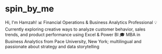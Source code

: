 # spin_by_me
Hi, I'm Hamzah! 📊 Financial Operations &amp; Business Analytics Professional  💡 Currently exploring creative ways to analyze customer behavior, sales trends, and product performance using Excel &amp; Power BI  🎓 MBA in Business Analytics from Pace University, New York; multilingual and passionate about strategy and data storytelling
